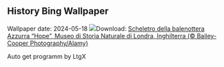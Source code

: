 ## History Bing Wallpaper
Wallpaper date: 2024-05-18
![](https://www.bing.com/th?id=OHR.MuseumWhale_IT-IT4738172799_UHD.jpg&w=1000)Download: [Scheletro della balenottera Azzurra “Hope”, Museo di Storia Naturale di Londra, Inghilterra (© Bailey-Cooper Photography/Alamy)](https://www.bing.com/th?id=OHR.MuseumWhale_IT-IT4738172799_UHD.jpg)

Auto get programm by LtgX
